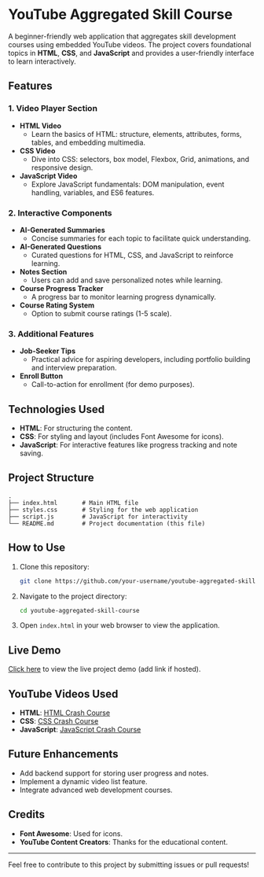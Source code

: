 # YouTube Aggregated Skill Course

A beginner-friendly web application that aggregates skill development courses using embedded YouTube videos. The project covers foundational topics in **HTML**, **CSS**, and **JavaScript** and provides a user-friendly interface to learn interactively.

## Features

### 1. Video Player Section
- **HTML Video**
  - Learn the basics of HTML: structure, elements, attributes, forms, tables, and embedding multimedia.
- **CSS Video**
  - Dive into CSS: selectors, box model, Flexbox, Grid, animations, and responsive design.
- **JavaScript Video**
  - Explore JavaScript fundamentals: DOM manipulation, event handling, variables, and ES6 features.

### 2. Interactive Components
- **AI-Generated Summaries**
  - Concise summaries for each topic to facilitate quick understanding.
- **AI-Generated Questions**
  - Curated questions for HTML, CSS, and JavaScript to reinforce learning.
- **Notes Section**
  - Users can add and save personalized notes while learning.
- **Course Progress Tracker**
  - A progress bar to monitor learning progress dynamically.
- **Course Rating System**
  - Option to submit course ratings (1-5 scale).

### 3. Additional Features
- **Job-Seeker Tips**
  - Practical advice for aspiring developers, including portfolio building and interview preparation.
- **Enroll Button**
  - Call-to-action for enrollment (for demo purposes).

## Technologies Used
- **HTML**: For structuring the content.
- **CSS**: For styling and layout (includes Font Awesome for icons).
- **JavaScript**: For interactive features like progress tracking and note saving.

## Project Structure
```
.
├── index.html       # Main HTML file
├── styles.css       # Styling for the web application
├── script.js        # JavaScript for interactivity
└── README.md        # Project documentation (this file)
```

## How to Use
1. Clone this repository:
   ```bash
   git clone https://github.com/your-username/youtube-aggregated-skill-course.git
   ```
2. Navigate to the project directory:
   ```bash
   cd youtube-aggregated-skill-course
   ```
3. Open `index.html` in your web browser to view the application.

## Live Demo
[Click here](#) to view the live project demo (add link if hosted).

## YouTube Videos Used
- **HTML**: [HTML Crash Course](https://www.youtube.com/embed/BsDoLVMnmZs)
- **CSS**: [CSS Crash Course](https://www.youtube.com/embed/Edsxf_NBFrw)
- **JavaScript**: [JavaScript Crash Course](https://www.youtube.com/embed/hKB-YGF14SY)

## Future Enhancements
- Add backend support for storing user progress and notes.
- Implement a dynamic video list feature.
- Integrate advanced web development courses.

## Credits
- **Font Awesome**: Used for icons.
- **YouTube Content Creators**: Thanks for the educational content.

---
Feel free to contribute to this project by submitting issues or pull requests!
